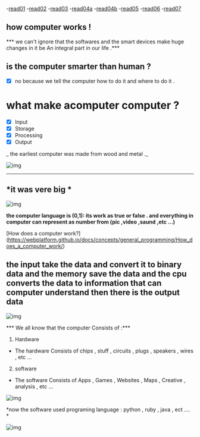 -[read01](read01.md)
-[read02](read02.md)
-[read03](read03.md)
-[read04a](read04a.md)
-[read04b](read04b.md)
-[read05](read05.md)
-[read06](read06.md)
-[read07](read07.md)




## how computer works !

*** we can't ignore that the softwares and the smart devices make huge changes in it be An integral part in our life  .*** 

is the computer smarter than human ?
-----------------------
- [x] no because we tell the computer how to do it and        where to do it .


what make acomputer computer  ?
==============
- [x] Input 
- [x] Storage 
- [x] Processing
- [x] Output

_ the earliest computer was made from wood and metal ._

![img](https://i.ytimg.com/vi/WX8qXhELVb4/maxresdefault.jpg)

---------------------------


*it was vere big  *
-------------

![img](https://gajitz.com/wp-content/uploads/2013/07/historys-huge-computers.jpg)


**the computer language is (0,1): its work as true or false . and everything in computer can represent as number from (pic ,video ,saund ,etc ...)**


[How does a computer work?]
(https://webplatform.github.io/docs/concepts/general_programming/How_does_a_computer_work/)





## the input take the data  and convert it to binary data and the memory save the data and the cpu converts the data to information that can computer understand then there is the output data

![img](https://upload.wikimedia.org/wikipedia/commons/2/2e/Processing2.gif)



*** We all know that the computer Consists of :***

1. Hardware 
 - The hardware Consists of chips , stuff , circuits , plugs , speakers , wires , etc ...

2. software 
 - The software Consists of Apps , Games , Websites , Maps , Creative , analysis , etc ...

![img](https://learn.g2.com/hs-fs/hubfs/hardware-vs-software.png?width=550&name=hardware-vs-software.png)

*now the software used programing language :
python , ruby , java , ect .... *

![img](https://careerkarma.com/blog/wp-content/uploads/2019/12/easiest-programming-languages-to-learn-1.jpg)

